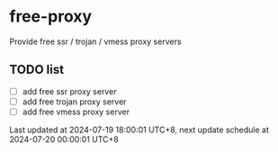 
# free-proxy
Provide free ssr / trojan / vmess proxy servers


## TODO list
- [ ] add free ssr proxy server
- [ ] add free trojan proxy server
- [ ] add free vmess proxy server

Last updated at 2024-07-19 18:00:01 UTC+8, next update schedule at 2024-07-20 00:00:01 UTC+8

